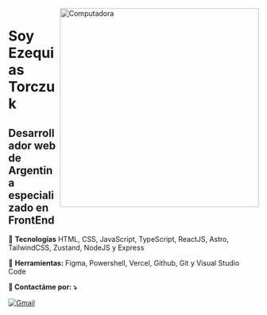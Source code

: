 <img src="https://raw.githubusercontent.com/MicaelliMedeiros/micaellimedeiros/master/image/computer-illustration.png" alt="Computadora" min-width="400px" max-width="400px" width="400px" align="right">

<h1 align="left"> 
  Soy Ezequias Torczuk
</h1>
<h2 align="left">
  Desarrollador web de Argentina especializado en FrontEnd
</h2>

<p align="left">
  🦄 <b>Tecnologías</b> HTML, CSS, JavaScript, TypeScript, ReactJS, Astro, TailwindCSS, Zustand, NodeJS y Express
</p>

<p align="left">
  💼 <b>Herramientas:</b> Figma, Powershell, Vercel, Github, Git y Visual Studio Code
</p>

<b align="left">
  💌 Contactáme por: ⤵️
</b>

<p align="left">
  <a href="#" title="Gmail">
  <img src="https://img.shields.io/badge/-Gmail-FF0000?style=flat-square&labelColor=FF0000&logo=gmail&logoColor=white&link=mrdadoxx@gmail.com" alt="Gmail"/></a>
</p>
